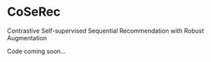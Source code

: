 # CoSeRec
Contrastive Self-supervised Sequential Recommendation with Robust Augmentation

Code coming soon...
